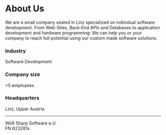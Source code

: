 # About Us
We are a small company seated in Linz specialized on individual software development. From Web-Sites, Back-End APIs and Databases to application development and hardware programming: We can help you or your company to reach full potential using our custom made software solutions.

### Industry
Software Development 

### Company size
<5 employees 

### Headquarters
Linz, Upper Austria  

---

Wöß Sharp Software e.U. <br/>
FN 623281s
